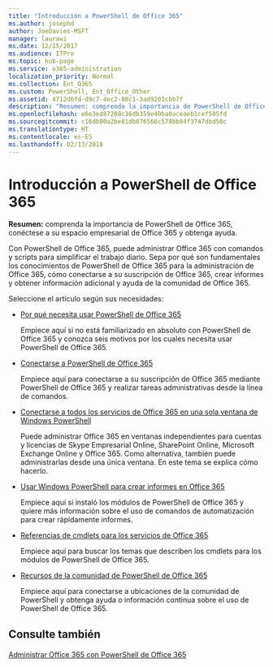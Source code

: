 ```yaml
---
title: "Introducción a PowerShell de Office 365"
ms.author: josephd
author: JoeDavies-MSFT
manager: laurawi
ms.date: 12/15/2017
ms.audience: ITPro
ms.topic: hub-page
ms.service: o365-administration
localization_priority: Normal
ms.collection: Ent_O365
ms.custom: PowerShell, Ent_Office_Other
ms.assetid: 4712d6fd-d9c7-4ec2-88c1-3ad9201cbb7f
description: "Resumen: comprenda la importancia de PowerShell de Office 365, conéctese a su espacio empresarial de Office 365 y obtenga ayuda."
ms.openlocfilehash: e6e3ed87208c36db359e40ba0aceaeb1cef505fd
ms.sourcegitcommit: c16db80a2be81db876566c578bb04f3747dbd50c
ms.translationtype: HT
ms.contentlocale: es-ES
ms.lasthandoff: 02/13/2018
---
```

# <a name="getting-started-with-office-365-powershell"></a>Introducción a PowerShell de Office 365

 **Resumen:** comprenda la importancia de PowerShell de Office 365, conéctese a su espacio empresarial de Office 365 y obtenga ayuda.
  
Con PowerShell de Office 365, puede administrar Office 365 con comandos y scripts para simplificar el trabajo diario. Sepa por qué son fundamentales los conocimientos de PowerShell de Office 365 para la administración de Office 365, cómo conectarse a su suscripción de Office 365, crear informes y obtener información adicional y ayuda de la comunidad de Office 365.
  
Seleccione el artículo según sus necesidades:
  
- [Por qué necesita usar PowerShell de Office 365](why-you-need-to-use-office-365-powershell.md)
    
    Empiece aquí si no está familiarizado en absoluto con PowerShell de Office 365 y conozca seis motivos por los cuales necesita usar PowerShell de Office 365. 
    
- [Conectarse a PowerShell de Office 365](connect-to-office-365-powershell.md)
    
    Empiece aquí para conectarse a su suscripción de Office 365 mediante PowerShell de Office 365 y realizar tareas administrativas desde la línea de comandos.
    
- [Conectarse a todos los servicios de Office 365 en una sola ventana de Windows PowerShell](connect-to-all-office-365-services-in-a-single-windows-powershell-window.md)
    
    Puede administrar Office 365 en ventanas independientes para cuentas y licencias de Skype Empresarial Online, SharePoint Online, Microsoft Exchange Online y Office 365. Como alternativa, también puede administrarlas desde una única ventana. En este tema se explica cómo hacerlo.
    
- [Usar Windows PowerShell para crear informes en Office 365](use-windows-powershell-to-create-reports-in-office-365.md)
    
    Empiece aquí si instaló los módulos de PowerShell de Office 365 y quiere más información sobre el uso de comandos de automatización para crear rápidamente informes. 
    
- [Referencias de cmdlets para los servicios de Office 365](cmdlet-references-for-office-365-services.md)
    
    Empiece aquí para buscar los temas que describen los cmdlets para los módulos de PowerShell de Office 365.
    
- [Recursos de la comunidad de PowerShell de Office 365](office-365-powershell-community-resources.md)
    
    Empiece aquí para conectarse a ubicaciones de la comunidad de PowerShell y obtenga ayuda o información continua sobre el uso de PowerShell de Office 365.
    
## <a name="see-also"></a>Consulte también

#### 

[Administrar Office 365 con PowerShell de Office 365](manage-office-365-with-office-365-powershell.md)

